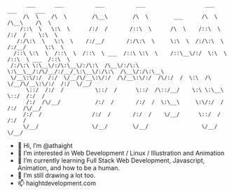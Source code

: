 ```  
      ___      ___          ___          ___                   ___          ___      ___     
     /\  \    /\  \        /\__\        /\  \        ___      /\  \        /\__\    /\  \    
    /::\  \   \:\  \      /:/  /       /::\  \      /\  \    /::\  \      /:/  /    \:\  \   
   /:/\:\  \   \:\  \    /:/__/       /:/\:\  \     \:\  \  /:/\:\  \    /:/__/      \:\  \  
  /::\ \:\  \  /::\  \  /::\  \ ___  /::\ \:\  \    /::\__\/:/  \:\  \  /::\  \ ___  /::\  \ 
 /:/\:\ \:\__\/:/\:\__\/:/\:\  /\__\/:/\:\ \:\__\__/:/\/__/:/__/_\:\__\/:/\:\  /\__\/:/\:\__\
 \/__\:\/:/  /:/  \/__/\/__\:\/:/  /\/__\:\/:/  /\/:/  /  \:\  /\ \/__/\/__\:\/:/  /:/  \/__/
      \::/  /:/  /          \::/  /      \::/  /\::/__/    \:\ \:\__\       \::/  /:/  /     
      /:/  /\/__/           /:/  /       /:/  /  \:\__\     \:\/:/  /       /:/  /\/__/      
     /:/  /                /:/  /       /:/  /    \/__/      \::/  /       /:/  /            
     \/__/                 \/__/        \/__/                 \/__/        \/__/                                                           
```
- 👋 Hi, I’m @athaight
- 👀 I’m interested in Web Development / Linux / Illustration and Animation
- 🌱 I’m currently learning Full Stack Web Development, Javascript, Animation, and how to be a human.
- 💞️ I’m still drawing a lot too.
- 📫 haightdevelopment.com

<!---
athaight/athaight is a ✨ special ✨ repository because its `README.md` (this file) appears on your GitHub profile.
You can click the Preview link to take a look at your changes.
--->
